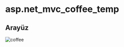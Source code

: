 # asp.net_mvc_coffee_temp

## Arayüz 
![coffee](https://user-images.githubusercontent.com/90965586/233094383-3ff081ef-f13e-4059-8551-9e75b8e1b253.png)
